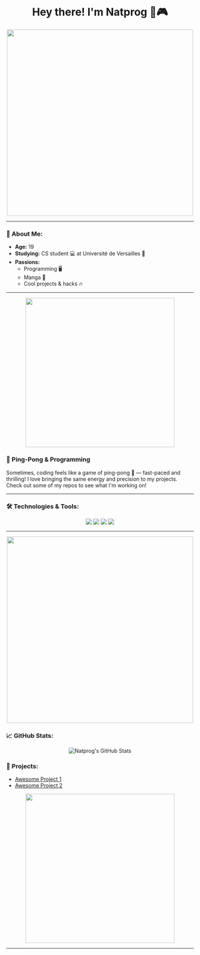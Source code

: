<h1 align="center"> Hey there! I'm Natprog 👾🎮 </h1>

<p align="center">
  <img src="https://media.giphy.com/media/3o6Zt481isNVuQI1l6/giphy.gif" width="500"/>
</p>

---

### 👤 About Me:
- **Age:** 19
- **Studying:** CS student 💻 at Université de Versailles 🏫
- **Passions:** 
  - Programming 🖥️
  - Manga 🎌
  - Cool projects & hacks 🔥

---

<p align="center">
  <img src="https://media.giphy.com/media/L1R1tvI9svkIWwpVYr/giphy.gif" width="400"/>
</p>

### 🏓 Ping-Pong & Programming
Sometimes, coding feels like a game of ping-pong 🏓 — fast-paced and thrilling! I love bringing the same energy and precision to my projects. Check out some of my repos to see what I'm working on!

---

### 🛠️ Technologies & Tools:
<p align="center">
  <img src="https://img.shields.io/badge/Code-Python-informational?style=flat&logo=python&logoColor=white&color=2bbc8a"/>
  <img src="https://img.shields.io/badge/Code-JavaScript-informational?style=flat&logo=javascript&logoColor=white&color=2bbc8a"/>
  <img src="https://img.shields.io/badge/Tools-Git-informational?style=flat&logo=git&logoColor=white&color=2bbc8a"/>
  <img src="https://img.shields.io/badge/Editor-VSCode-informational?style=flat&logo=visual-studio-code&logoColor=white&color=2bbc8a"/>
</p>

---

<p align="center">
  <img src="https://media.giphy.com/media/xT0GqssRweIhlz209i/giphy.gif" width="500"/>
</p>

### 📈 GitHub Stats:
<p align="center">
  <img src="https://github-readme-stats.vercel.app/api?username=Natprog&show_icons=true&theme=dark" alt="Natprog's GitHub Stats"/>
</p>

### 🚀 Projects:
- [Awesome Project 1](https://github.com/Natprog/AwesomeProject1)
- [Awesome Project 2](https://github.com/Natprog/AwesomeProject2)

<p align="center">
  <img src="https://media.giphy.com/media/13HgwGsXF0aiGY/giphy.gif" width="400"/>
</p>

---
